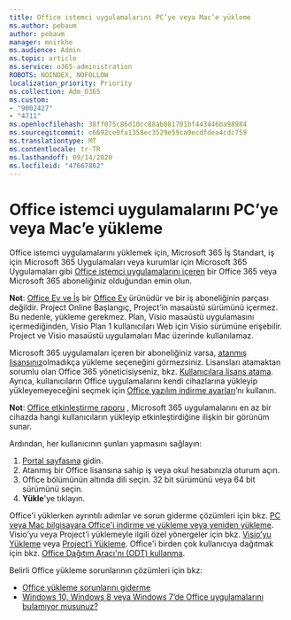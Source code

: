 ```yaml
---
title: Office istemci uygulamalarını PC’ye veya Mac’e yükleme
ms.author: pebaum
author: pebaum
manager: mnirkhe
ms.audience: Admin
ms.topic: article
ms.service: o365-administration
ROBOTS: NOINDEX, NOFOLLOW
localization_priority: Priority
ms.collection: Adm_O365
ms.custom:
- "9002427"
- "4711"
ms.openlocfilehash: 38ff075c86d10cc88ab081701bf443446ba98984
ms.sourcegitcommit: c6692ce0fa1358ec3529e59ca0ecdfdea4cdc759
ms.translationtype: MT
ms.contentlocale: tr-TR
ms.lasthandoff: 09/14/2020
ms.locfileid: "47667862"
---
```

# <a name="installing-office-client-apps-on-a-pc-or-mac"></a>Office istemci uygulamalarını PC’ye veya Mac’e yükleme

Office istemci uygulamalarını yüklemek için, Microsoft 365 İş Standart, iş için Microsoft 365 Uygulamaları veya kurumlar için Microsoft 365 Uygulamaları gibi [Office istemci uygulamalarını içeren](https://support.office.com/article/office-for-home-and-office-for-business-plans-28cbc8cf-1332-4f04-9123-9b660abb629e) bir Office 365 veya Microsoft 365 aboneliğiniz olduğundan emin olun.

**Not**: [Office Ev ve İş](https://products.office.com/home-and-business) bir [Office Ev](https://support.office.com/article/28cbc8cf-1332-4f04-9123-9b660abb629e?wt.mc_id=Alchemy_ClientDIA) ürünüdür ve bir iş aboneliğinin parçası değildir. Project Online Başlangıç, Project’in masaüstü sürümünü içermez. Bu nedenle, yükleme gerekmez. Plan, Visio masaüstü uygulamasını içermediğinden, Visio Plan 1 kullanıcıları Web için Visio sürümüne erişebilir. Project ve Visio masaüstü uygulamaları Mac üzerinde kullanılamaz.

Microsoft 365 uygulamaları içeren bir aboneliğiniz varsa, [atanmış lisansınız](https://support.office.com/article/what-office-365-business-product-or-license-do-i-have-f8ab5e25-bf3f-4a47-b264-174b1ee925fd?wt.mc_id=scl_installoffice_home)olmadıkça yükleme seçeneğini görmezsiniz. Lisansları atamaktan sorumlu olan Office 365 yöneticisiyseniz, bkz. [Kullanıcılara lisans atama](https://support.office.com/article/assign-licenses-to-users-in-office-365-for-business-997596b5-4173-4627-b915-36abac6786dc?wt.mc_id=scl_installoffice_home). Ayrıca, kullanıcıların Office uygulamalarını kendi cihazlarına yükleyip yükleyemeyeceğini seçmek için [Office yazılım indirme ayarları](https://docs.microsoft.com/DeployOffice/manage-software-download-settings-office-365)’nı kullanın.

**Not**: [Office etkinleştirme raporu](https://docs.microsoft.com/microsoft-365/admin/activity-reports/microsoft-office-activations?view=o365-worldwide) , Microsoft 365 uygulamalarını en az bir cihazda hangi kullanıcıların yükleyip etkinleştirdiğine ilişkin bir görünüm sunar.

Ardından, her kullanıcının şunları yapmasını sağlayın:

1. [Portal sayfasına](https://portal.office.com/OLS/MySoftware.aspx) gidin.
2. Atanmış bir Office lisansına sahip iş veya okul hesabınızla oturum açın. 
3. Office bölümünün altında dili seçin. 32 bit sürümünü veya 64 bit sürümünü seçin.
4. **Yükle**'ye tıklayın.

Office'i yüklerken ayrıntılı adımlar ve sorun giderme çözümleri için bkz. [PC veya Mac bilgisayara Office'i indirme ve yükleme veya yeniden yükleme](https://support.office.com/article/4414eaaf-0478-48be-9c42-23adc4716658?wt.mc_id=Alchemy_ClientDIA). Visio’yu veya Project’i yüklemeyle ilgili özel yönergeler için bkz. [Visio’yu Yükleme](https://support.office.com/article/f98f21e3-aa02-4827-9167-ddab5b025710) veya [Project’i Yükleme](https://support.office.com/article/7059249b-d9fe-4d61-ab96-5c5bf435f281). Office'i birden çok kullanıcıya dağıtmak için bkz. [Office Dağıtım Aracı'nı (ODT) kullanma](https://docs.microsoft.com/alchemyinsights/using-the-office-deployment-tool).

Belirli Office yükleme sorunlarının çözümleri için bkz:
- [Office yükleme sorunlarını giderme](https://support.office.com/article/35ff2def-e0b2-4dac-9784-4cf212c1f6c2#BKMK_ErrorMessages)
- [Windows 10, Windows 8 veya Windows 7’de Office uygulamalarını bulamıyor musunuz?](https://support.office.com/article/can-t-find-office-applications-in-windows-10-windows-8-or-windows-7-907ce545-6ae8-459b-8d9d-de6764a635d6)
